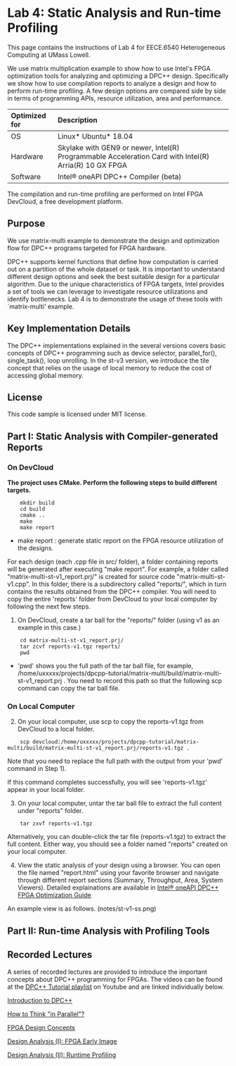 # Lab 4: Static Analysis and Run-time Profiling 

This page contains the instructions of Lab 4 for EECE.6540 Heterogeneous Computing at UMass Lowell.

We use matrix multiplication example to show how to use Intel's FPGA optimization tools for analyzing and optimizing a DPC++ design. Specifically we show how to use compilation reports to analyze a design and how to perform run-time profiling. A few design options are compared side by side in terms of programming APIs, resource utilization, area and performance.

| Optimized for                     | Description
|:---                               |:---
| OS                                | Linux* Ubuntu* 18.04
| Hardware                          | Skylake with GEN9 or newer, Intel(R) Programmable Acceleration Card with Intel(R) Arria(R) 10 GX FPGA
| Software                          | Intel&reg; oneAPI DPC++ Compiler (beta)  
  
The compilation and run-time profiling are performed on Intel FPGA DevCloud, a free development platform.

## Purpose

We use matrix-multi example to demonstrate the design and optimization flow for DPC++ programs targeted for FPGA hardware. 

DPC++ supports kernel functions that define how computation is carried out on a partition of the whole dataset or task. It is important to understand different design options and seek the best suitable design for a particular algorithm. Due to the unique characteristics of FPGA targets, Intel provides a set of tools we can leverage to investigate resource utilizations and identify bottlenecks. Lab 4 is to demonstrate the usage of these tools with `matrix-multi' example.

## Key Implementation Details 

The DPC++ implementations explained in the several versions covers basic concepts of DPC++ programming such as device selector, parallel_for(), single_task(), loop unrolling. In the st-v3 version, we introduce the tile concept that relies on the usage of local memory to reduce the cost of accessing global memory.

## License  
This code sample is licensed under MIT license. 


## Part I: Static Analysis with Compiler-generated Reports

### On DevCloud

**The project uses CMake. Perform the following steps to build different targets.** 

```
    mkdir build
    cd build
    cmake ..
    make
    make report
```

* make report : generate static report on the FPGA resource utilization of the designs. 

For each design (each .cpp file in src/ folder), a folder containing reports will be generated after executing "make report". For example, a folder called "matrix-multi-st-v1_report.prj/" is created for source code "matrix-multi-st-v1.cpp". In this folder, there is a subdirectory called "reports/", which in turn contains the results obtained from the DPC++ compiler. You will need to copy the entire 'reports' folder from DevCloud to your local computer by following the next few steps.

1) On DevCloud, create a tar ball for the "reports/" folder (using v1 as an example in this case.)
```
    cd matrix-multi-st-v1_report.prj/
    tar zcvf reports-v1.tgz reports/
    pwd
```
* 'pwd' shows you the full path of the tar ball file, for example, /home/uxxxxx/projects/dpcpp-tutorial/matrix-multi/build/matrix-multi-st-v1_report.prj . You need to record this path so that the following scp command can copy the tar ball file.

### On Local Computer

2) On your local computer, use scp to copy the reports-v1.tgz from DevCloud to a local folder.
```
    scp devcloud:/home/uxxxxx/projects/dpcpp-tutorial/matrix-multi/build/matrix-multi-st-v1_report.prj/reports-v1.tgz .
```
Note that you need to replace the full path with the output from your 'pwd' command in Step 1).

If this command completes successfully, you will see 'reports-v1.tgz' appear in your local folder.

3) On your local computer, untar the tar ball file to extract the full content under "reports" folder.
```
    tar zxvf reports-v1.tgz
```
Alternatively, you can double-click the tar file (reports-v1.tgz) to extract the full content. Either way, you should see a folder named "reports" created on your local computer.

4) View the static analysis of your design using a browser. You can open the file named "report.html" using your favorite browser and navigate through different report sections (Summary, Throughput, Area, System Viewers). Detailed explainations are available in [Intel® oneAPI DPC++ FPGA Optimization Guide](https://software.intel.com/content/www/us/en/develop/download/oneapi-fpga-optimization-guide.html)

An example view is as follows.
(notes/st-v1-ss.png)

## Part II: Run-time Analysis with Profiling Tools


## Recorded Lectures

A series of recorded lectures are provided to introduce the important concepts about DPC++ programming for FPGAs. The videos can be found at the [DPC++ Tutorial playlist](https://youtube.com/playlist?list=PLZ9YeF_1_vF8RqYPNpHToklJcDRoVocU4) on Youtube and are linked individually below. 

[Introduction to DPC++](https://youtu.be/F2DWVuJRvfM)

[How to Think "in Parallel"?](https://youtu.be/3DTYEBSrj-U)

[FPGA Design Concepts](https://youtu.be/dLGY7_ql1H8)

[Design Analysis (I): FPGA Early Image](https://youtu.be/zpPbn0eOCg8)

[Design Analysis (II): Runtime Profiling](https://youtu.be/q2KZvAqhN_s)
